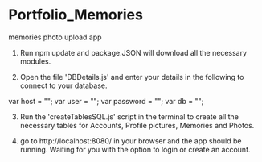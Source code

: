 # Portfolio_Memories
memories photo upload app

1. Run npm update and package.JSON will download all the necessary modules.

2. Open the file 'DBDetails.js' and enter your details in the following to connect to your database. 

var host = "<host here>"; 
var user = "<user here>";
var password = "<password here>"; 
var db = "<database here>"; 


3. Run the 'createTablesSQL.js' script in the terminal to create all the necessary tables for Accounts, Profile pictures, Memories and Photos. 

4. go to http://localhost:8080/ in your browser and the app should be running. Waiting for you with the option to login or create an account. 


